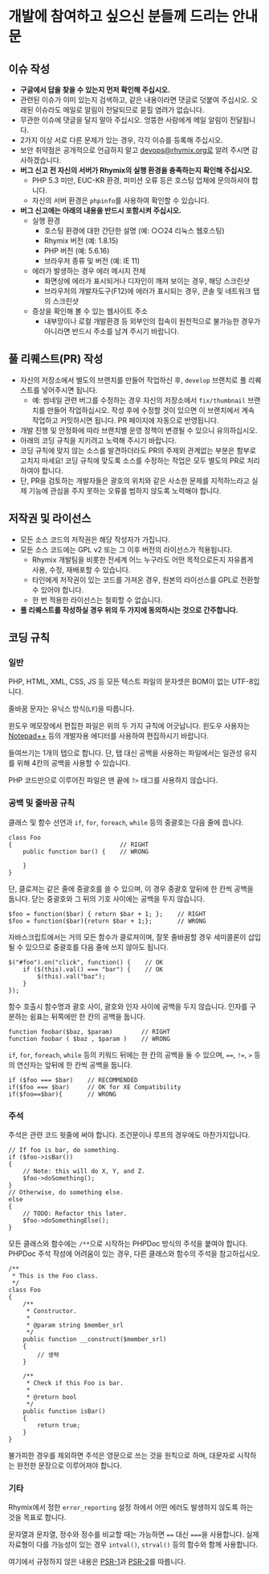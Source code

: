 # 개발에 참여하고 싶으신 분들께 드리는 안내문

## 이슈 작성

- **구글에서 답을 찾을 수 있는지 먼저 확인해 주십시오.**
- 관련된 이슈가 이미 있는지 검색하고, 같은 내용이라면 댓글로 덧붙여 주십시오.
  오래된 이슈라도 메일로 알림이 전달되므로 묻힐 염려가 없습니다.
- 무관한 이슈에 댓글을 달지 말아 주십시오. 엉뚱한 사람에게 메일 알림이 전달됩니다.
- 2가지 이상 서로 다른 문제가 있는 경우, 각각 이슈를 등록해 주십시오.
- 보안 취약점은 공개적으로 언급하지 말고 devops@rhymix.org로 알려 주시면 감사하겠습니다.
- **버그 신고 전 자신의 서버가 Rhymix의 실행 환경을 충족하는지 확인해 주십시오.**
  - PHP 5.3 미만, EUC-KR 환경, 퍼미션 오류 등은 호스팅 업체에 문의하셔야 합니다.
  - 자신의 서버 환경은 `phpinfo`를 사용하여 확인할 수 있습니다.
- **버그 신고에는 아래의 내용을 반드시 포함시켜 주십시오.**
  - 실행 환경
    - 호스팅 환경에 대한 간단한 설명 (예: ○○24 리눅스 웹호스팅)
    - Rhymix 버전 (예: 1.8.15)
    - PHP 버전 (예: 5.6.16)
    - 브라우저 종류 및 버전 (예: IE 11)
  - 에러가 발생하는 경우 에러 메시지 전체
    - 화면상에 에러가 표시되거나 디자인이 깨져 보이는 경우, 해당 스크린샷
    - 브라우저의 개발자도구(F12)에 에러가 표시되는 경우, 콘솔 및 네트워크 탭의 스크린샷
  - 증상을 확인해 볼 수 있는 웹사이트 주소
    - 내부망이나 로컬 개발환경 등 외부인의 접속이 원천적으로 불가능한 경우가 아니라면 반드시 주소를 남겨 주시기 바랍니다.

## 풀 리퀘스트(PR) 작성

- 자신의 저장소에서 별도의 브랜치를 만들어 작업하신 후, `develop` 브랜치로 풀 리퀘스트를 넣어주시면 됩니다.
  - 예: 썸네일 관련 버그를 수정하는 경우 자신의 저장소에서 `fix/thumbnail` 브랜치를 만들어 작업하십시오.
    작성 후에 수정할 것이 있으면 이 브랜치에서 계속 작업하고 커밋하시면 됩니다. PR 페이지에 자동으로 반영됩니다.
- 개발 진행 및 안정화에 따라 브랜치별 운영 정책이 변경될 수 있으니 유의하십시오.
- 아래의 코딩 규칙을 지키려고 노력해 주시기 바랍니다.
- 코딩 규칙에 맞지 않는 소스를 발견하더라도 PR의 주제외 관계없는 부분은 함부로 고치지 마세요!
  코딩 규칙에 맞도록 소스를 수정하는 작업은 모두 별도의 PR로 처리하여야 합니다.
- 단, PR을 검토하는 개발자들은 괄호의 위치와 같은 사소한 문제를 지적하느라고
  실제 기능에 관심을 주지 못하는 오류를 범하지 않도록 노력해야 합니다.

## 저작권 및 라이선스

- 모든 소스 코드의 저작권은 해당 작성자가 가집니다.
- 모든 소스 코드에는 GPL v2 또는 그 이후 버전의 라이선스가 적용됩니다.
  - Rhymix 개발팀을 비롯한 전세계 어느 누구라도 어떤 목적으로든지 자유롭게 사용, 수정, 재배포할 수 있습니다.
  - 타인에게 저작권이 있는 코드를 가져온 경우, 원본의 라이선스를 GPL로 전환할 수 있어야 합니다.
  - 한 번 적용한 라이선스는 철회할 수 없습니다.
- **풀 리퀘스트를 작성하실 경우 위의 두 가지에 동의하시는 것으로 간주합니다.**

## 코딩 규칙

### 일반

PHP, HTML, XML, CSS, JS 등 모든 텍스트 파일의 문자셋은 BOM이 없는 UTF-8입니다.

줄바꿈 문자는 유닉스 방식(`LF`)을 따릅니다.

윈도우 메모장에서 편집한 파일은 위의 두 가지 규칙에 어긋납니다.
윈도우 사용자는 [Notepad++](https://notepad-plus-plus.org/) 등의 개발자용 에디터를 사용하여 편집하시기 바랍니다.

들여쓰기는 1개의 탭으로 합니다.
단, 탭 대신 공백을 사용하는 파일에서는 일관성 유지를 위해 4칸의 공백을 사용할 수 있습니다.

PHP 코드만으로 이루어진 파일은 맨 끝에 `?>` 태그를 사용하지 않습니다.

### 공백 및 줄바꿈 규칙

클래스 및 함수 선언과 `if`, `for`, `foreach`, `while` 등의 중괄호는 다음 줄에 씁니다.

    class Foo
    {                              // RIGHT
        public function bar() {    // WRONG
            
        }
    }

단, 클로져는 같은 줄에 중괄호를 쓸 수 있으며, 이 경우 중괄호 앞뒤에 한 칸씩 공백을 둡니다.
닫는 중괄호와 그 뒤의 기호 사이에는 공백을 두지 않습니다.

    $foo = function($bar) { return $bar + 1; };    // RIGHT
    $foo = function($bar){return $bar + 1;};       // WRONG

자바스크립트에서는 거의 모든 함수가 클로져이며, 잘못 줄바꿈할 경우 세미콜론이 삽입될 수 있으므로
중괄호를 다음 줄에 쓰지 않아도 됩니다.

    $("#foo").on("click", function() {    // OK
        if ($(this).val() === "bar") {    // OK
            $(this).val("baz");
        }
    });

함수 호출시 함수명과 괄호 사이, 괄호와 인자 사이에 공백을 두지 않습니다.
인자를 구분하는 쉼표는 뒤쪽에만 한 칸의 공백을 둡니다.

    function foobar($baz, $param)        // RIGHT
    function foobar ( $baz , $param )    // WRONG

`if`, `for`, `foreach`, `while` 등의 키워드 뒤에는 한 칸의 공백을 둘 수 있으며,
`==`, `!=`, `>` 등의 연산자는 앞뒤에 한 칸씩 공백을 둡니다.

    if ($foo === $bar)    // RECOMMENDED
    if($foo === $bar)     // OK for XE Compatibility
    if($foo==$bar){       // WRONG

### 주석

주석은 관련 코드 윗줄에 써야 합니다. 조건문이나 루프의 경우에도 마찬가지입니다.

    // If foo is bar, do something.
    if ($foo->isBar())
    {
        // Note: this will do X, Y, and Z.
        $foo->doSomething();
    }
    // Otherwise, do something else.
    else
    {
        // TODO: Refactor this later.
        $foo->doSomethingElse();
    }

모든 클래스와 함수에는 `/**`으로 시작하는 PHPDoc 방식의 주석을 붙여야 합니다.
PHPDoc 주석 작성에 어려움이 있는 경우, 다른 클래스와 함수의 주석을 참고하십시오.

    /**
     * This is the Foo class.
     */
    class Foo
    {
        /**
         * Constructor.
         *
         * @param string $member_srl
         */
        public function __construct($member_srl)
        {
            // 생략
        }
        
        /**
         * Check if this Foo is bar.
         *
         * @return bool
         */
        public function isBar()
        {
            return true;
        }
    }

불가피한 경우를 제외하면 주석은 영문으로 쓰는 것을 원칙으로 하며,
대문자로 시작하는 완전한 문장으로 이루어져야 합니다.

### 기타

Rhymix에서 정한 `error_reporting` 설정 하에서 어떤 에러도 발생하지 않도록 하는 것을 목표로 합니다.

문자열과 문자열, 정수와 정수를 비교할 때는 가능하면 `==` 대신 `===`을 사용합니다.
실제 자료형이 다를 가능성이 있는 경우 `intval()`, `strval()` 등의 함수와 함께 사용합니다.

여기에서 규정하지 않은 내용은 [PSR-1](http://www.php-fig.org/psr/psr-1/)과
[PSR-2](http://www.php-fig.org/psr/psr-2/)를 따릅니다.
